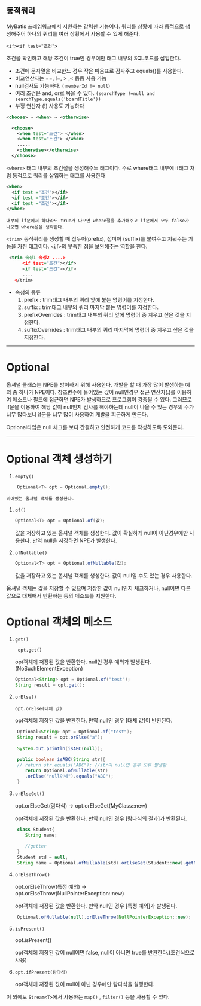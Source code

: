## 동적쿼리
MyBatis 프레임워크에서 지원하는 강력한 기능이다.
쿼리를 상황에 따라 동적으로 생성해주어 하나의 쿼리를 여러 상황에서 사용할 수 있게 해준다.

`<if><if test="조건">`

  조건을 확인하고 해당 조건이 true인 경우에만 태그 내부의 SQL코드를 삽입한다.
  - 조건에 문자열을 비교한느 경우 작은 따옴표로 감싸주고 equals()를 사용한다.
  - 비교연산자는 ==, !=, > ,< 등등 사용 가능
  - null검사도 가능하다. ( `memberId != null`)
  - 여러 조건은 and, or로 묶을 수 있다. `(searchType !=null and searchType.equals('boardTitle'))`
  - 부정 연산자 (!) 사용도 가능하다

```xml
<choose> ~ <when> ~ <otherwise>

  <choose>
    <when test="조건"> </when> 
    <when test="조건"> </when> 
    .....
    <otherwise></otherwise>
  </choose>
```

` <where> `
    태그 내부의 조건절을 생성해주느 태그이다.
    주로 where태그 내부에 if태그 처럼 동적으로 쿼리를 삽입하는 태그를 사용한다  

```xml
<when>
  <if test ="조건"></if>
  <if test ="조건"></if>
  <if test ="조건"></if>
</when>
```

    내부의 if문에서 하나라도 true가 나오면 where절을 추가해주고 if문에서 모두 false가 나오면 where절을 생략한다.

`<trim>`
       동적쿼리를 생성할 때 접두어(prefix), 접미어 (suffix)를 붙여주고 지워주는 기능을 가진 태그이다. `<if>`의 부족한 점을 보완해주는 역할을 한다. 

```xml
 <trim 속성1 속성2 ....>
      <if test="조건"></if>
      <if test="조건"></if>
      ....
   </trim>
```
- 속성의 종류     
  1. prefix : trim태그 내부의 쿼리 앞에 붙는 명령어를 지정한다.
  2. suffix : trim태그 내부의 쿼리 마지막 붙는 명령어를 지정한다.
  3. prefixOverrides : trim태그 내부의 쿼리 앞에 명령어 중 지우고 싶은 것을 지정한다.
  4. suffixOverrides : trim태그 내부의 쿼리 마지막에 명령어 중 지우고 싶은 것을 지정한다.


---
# Optional<T>

옵셔널 클래스는 NPE를 방어하기 위해 사용한다.
개발을 할 때 가장 많이 발생하는 예외 중 하나가 NPE이다. 참조변수에 들어있는 값이 null인경우 접근 연산자(.)를 이용하여 메소드나 필드에 접근하면 NPE가 발생하므로 프로그램이 강종될 수 있다.
그러므로 if문을 이용하여 해당 값이 null인지 검사를 해야하는데 null이 나올 수 있는 경우의 수가 너무 많다보니 if문을 너무 많이 사용하여 개발을 피곤하게 만든다. 

Optional타입은 null 체크를 보다 간결하고 안전하게 코드를 작성하도록 도와준다.


---
# Optional 객체 생성하기

1. `empty() `
```java
    Optional<T> opt = Optional.empty();
```
    비어있는 옵셔널 객체를 생성한다.
    
1. `of()`
    ```java
    Optional<T> opt = Optional.of(값);
    ```
    값을 저장하고 있는 옵셔널 객체를 생성한다. 값이 확실하게 null이 아닌경우에만 사용한다.
    만약 null을 저장하면 NPE가 발생한다.
    
2. `ofNullable()`
    ```java
    Optional<T> opt = Optional.ofNullable(값);
    ```
    
    값을 저장하고 있는 옵셔널 객체를 생성한다.  값이 null일 수도 있는 경우 사용한다. 
    

옵셔널 객체는 값을 저장할 수 있으며 저장한 값이 null인지 체크하거나, null이면 다른 값으로 대체해서 반환하는 등의 메소드를 지원한다.

# Optional 객체의 메소드

1. `get()`
    
   ` opt.get()`
    
    opt객체에 저장된 값을 반환한다. null인 경우 예외가 발생된다. (NoSuchElementException)
    
    ``` java
    Optional<String> opt = Optional.of("test");
    String result = opt.get();
    ```
    
    
2. `orElse()`
    
    `opt.orElse(대체 값)`
    
    opt객체에 저장된 값을 반환한다. 만약 null인 경우 [대체 값]이 반환된다.
    
```java
    Optional<String> opt = Optional.of("test");
    String result = opt.orElse("a");
    
    System.out.println(isABC(null));
    
    public boolean isABC(String str){
    // return str.equals("ABC"); //str이 null인 경우 오류 발생함
       return Optional.ofNullable(str)
       .orElse("null이네").equals("ABC");
    }
```
    

    
3. `orElseGet()`
    
    opt.orElseGet(람다식) → opt.orElseGet(MyClass::new)
    
    opt객체에 저장된 값을 반환한다. 만약 null인 경우 [람다식의 결과]가 반환된다.
```java
    class Student{
       String name;
    
       //getter
    }
    Student std = null;
    String name = Optional.ofNullable(std).orElseGet(Student::new).getName();
```

    
4. `orElseThrow()`
    
    opt.orElseThrow(특정 예외)  → opt.orElseThrow(NullPointerException::new)
    
    opt객체에 저장된 값을 반환한다. 만약 null인 경우 [특정 예외]가 발생된다.
    
``` java
    Optional.ofNullable(null).orElseThrow(NullPointerException::new);
```

    
5. `isPresent()`
    
    opt.isPresent()
    
    opt객체에 저장된 값이 null이면 false, null이 아니면 true를 반환한다.(조건식으로 사용)
    
6. `opt.ifPresent(람다식)`
    
    opt객체에 저장된 값이 null이 아닌 경우에만 람다식을 실행한다.
    

이 외에도 `Stream<T>`에서 사용하는 `map()` , `filter()` 등을 사용할 수 있다.









